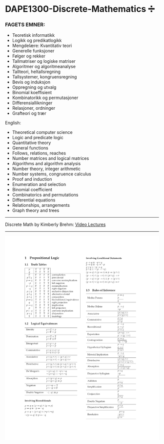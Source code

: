 # DAPE1300-Discrete-Mathematics ➗
### FAGETS EMNER:

* Teoretisk informatikk
* Logikk og predikatlogikk
* Mengdelære: Kvantitativ teori
* Generelle funksjoner
* Følger og rekker
* Tallmatriser og logiske matriser
* Algoritmer og algoritmeanalyse
* Tallteori, heltallsregning
* Tallsystemer, kongruensregning
* Bevis og induksjon
* Oppregning og utvalg
* Binomial koeffisient
* Kombinatorikk og permutasjoner
* Differensiallikninger
* Relasjoner, ordninger
* Grafteori og trær

English:
* Theoretical computer science
* Logic and predicate logic
* Quantitative theory
* General functions
* Follows, relations, reaches
* Number matrices and logical matrices
* Algorithms and algorithm analysis
* Number theory, integer arithmetic
* Number systems, congruence calculus
* Proof and induction
* Enumeration and selection
* Binomial coefficient
* Combinatorics and permutations
* Differential equations
* Relationships, arrangements
* Graph theory and trees

---

Discrete Math by Kimberly Brehm: [Video Lectures](https://www.youtube.com/watch?v=A3Ffwsnad0k&list=PL_i8siNd6UcYh4oqn2KHh8hzzCPrTjM11&index=1)

---
![Discrete Mathematics](diskmatte-embded.png)
